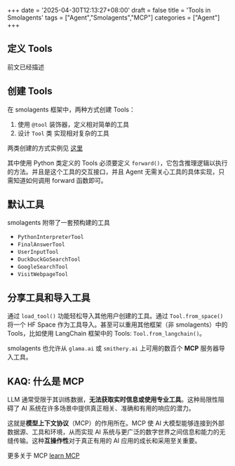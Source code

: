 +++
date = '2025-04-30T12:13:27+08:00'
draft = false
title = 'Tools in Smolagents'
tags = ["Agent","Smolagents","MCP"]
categories = ["Agent"]
+++



## 定义 Tools

前文已经描述


## 创建 Tools 

在 smolagents 框架中，两种方式创建 Tools：

1. 使用 `@tool` 装饰器，定义相对简单的工具 
2. 设计 `Tool` 类 实现相对复杂的工具

两类创建的方式实例见 [这里](1.4.codeagent-smolagents-例.md#code)

其中使用 Python 类定义的 Tools 必须要定义 `forward()`，它包含推理逻辑以执行的方法。并且是这个工具的交互接口，并且 Agent 无需关心工具的具体实现，只需知道如何调用 forward 函数即可。


## 默认工具

smolagents 附带了一套预构建的工具

  - `PythonInterpreterTool`
  - `FinalAnswerTool`
  - `UserInputTool`
  - `DuckDuckGoSearchTool`
  - `GoogleSearchTool`
  - `VisitWebpageTool`


## 分享工具和导入工具

通过 `load_tool()` 功能轻松导入其他用户创建的工具。通过 `Tool.from_space()` 将一个 HF Space 作为工具导入。甚至可以重用其他框架（非 smolagents）中的 Tools，比如使用 LangChain 框架中的 Tools: `Tool.from_langchain()`。

smolagents 也允许从 `glama.ai` 或 `smithery.ai` 上可用的数百个 **MCP** 服务器导入工具。


## KAQ: 什么是 MCP

LLM 通常受限于其训练数据，**无法获取实时信息或使用专业工具**。这种局限性阻碍了 AI 系统在许多场景中提供真正相关、准确和有用的响应的潜力。

这就是**模型上下文协议**（MCP）的作用所在。MCP 使 AI 大模型能够连接到外部数据源、工具和环境，从而实现 AI 系统与更广泛的数字世界之间信息和能力的无缝传输。这种**互操作性**对于真正有用的 AI 应用的成长和采用至关重要。

更多关于 MCP [learn MCP](https://huggingface.co/learn/mcp-course/unit1/introduction)
